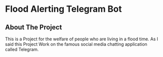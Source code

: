 # Flood Alerting Telegram Bot

## About The Project

This is a Project for the welfare of people who are living in a flood time.
As I said this Project Work on the famous social media chatting application called Telegram.
